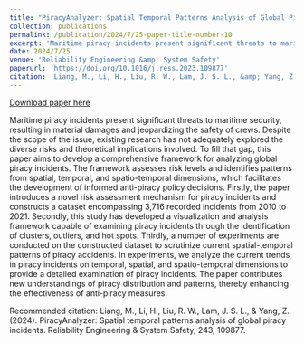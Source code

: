 ```yaml
---
title: "PiracyAnalyzer: Spatial Temporal Patterns Analysis of Global Piracy Incidents"
collection: publications
permalink: /publication/2024/7/25-paper-title-number-10
excerpt: 'Maritime piracy incidents present significant threats to maritime security, resulting in material damages and jeopardizing the safety of crews. Despite the scope of the issue, existing research has not adequately explored the diverse risks and theoretical implications involved. To fill that gap, this paper aims to develop a comprehensive framework for analyzing global piracy incidents. The framework assesses risk levels and identifies patterns from spatial, temporal, and spatio-temporal dimensions, which facilitates the development of informed anti-piracy policy decisions. Firstly, the paper introduces a novel risk assessment mechanism for piracy incidents and constructs a dataset encompassing 3,716 recorded incidents from 2010 to 2021. Secondly, this study has developed a visualization and analysis framework capable of examining piracy incidents through the identification of clusters, outliers, and hot spots. Thirdly, a number of experiments are conducted on the constructed dataset to scrutinize current spatial-temporal patterns of piracy accidents. In experiments, we analyze the current trends in piracy incidents on temporal, spatial, and spatio-temporal dimensions to provide a detailed examination of piracy incidents. The paper contributes new understandings of piracy distribution and patterns, thereby enhancing the effectiveness of anti-piracy measures.'
date: 2024/7/25
venue: 'Reliability Engineering &amp; System Safety'
paperurl: 'https://doi.org/10.1016/j.ress.2023.109877'
citation: 'Liang, M., Li, H., Liu, R. W., Lam, J. S. L., &amp; Yang, Z. (2024). PiracyAnalyzer: Spatial temporal patterns analysis of global piracy incidents. Reliability Engineering &amp; System Safety, 243, 109877.'
---
```


<a href='https://doi.org/10.1016/j.ress.2023.109877'>Download paper here</a>

Maritime piracy incidents present significant threats to maritime security, resulting in material damages and jeopardizing the safety of crews. Despite the scope of the issue, existing research has not adequately explored the diverse risks and theoretical implications involved. To fill that gap, this paper aims to develop a comprehensive framework for analyzing global piracy incidents. The framework assesses risk levels and identifies patterns from spatial, temporal, and spatio-temporal dimensions, which facilitates the development of informed anti-piracy policy decisions. Firstly, the paper introduces a novel risk assessment mechanism for piracy incidents and constructs a dataset encompassing 3,716 recorded incidents from 2010 to 2021. Secondly, this study has developed a visualization and analysis framework capable of examining piracy incidents through the identification of clusters, outliers, and hot spots. Thirdly, a number of experiments are conducted on the constructed dataset to scrutinize current spatial-temporal patterns of piracy accidents. In experiments, we analyze the current trends in piracy incidents on temporal, spatial, and spatio-temporal dimensions to provide a detailed examination of piracy incidents. The paper contributes new understandings of piracy distribution and patterns, thereby enhancing the effectiveness of anti-piracy measures.

Recommended citation: Liang, M., Li, H., Liu, R. W., Lam, J. S. L., & Yang, Z. (2024). PiracyAnalyzer: Spatial temporal patterns analysis of global piracy incidents. Reliability Engineering & System Safety, 243, 109877.